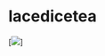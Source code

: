 # lacedicetea



<div align="left">
  
  [![](https://images-wixmp-ed30a86b8c4ca887773594c2.wixmp.com/f/d20cffe9-1705-4450-b156-bcc8cdb0afef/dcm6oqa-2336b060-1a96-4676-ac88-f3151eb4b320.png?token=eyJ0eXAiOiJKV1QiLCJhbGciOiJIUzI1NiJ9.eyJzdWIiOiJ1cm46YXBwOjdlMGQxODg5ODIyNjQzNzNhNWYwZDQxNWVhMGQyNmUwIiwiaXNzIjoidXJuOmFwcDo3ZTBkMTg4OTgyMjY0MzczYTVmMGQ0MTVlYTBkMjZlMCIsIm9iaiI6W1t7InBhdGgiOiJcL2ZcL2QyMGNmZmU5LTE3MDUtNDQ1MC1iMTU2LWJjYzhjZGIwYWZlZlwvZGNtNm9xYS0yMzM2YjA2MC0xYTk2LTQ2NzYtYWM4OC1mMzE1MWViNGIzMjAucG5nIn1dXSwiYXVkIjpbInVybjpzZXJ2aWNlOmZpbGUuZG93bmxvYWQiXX0.Q4klPC5dZ4fRTIvn_UN7fKy3lS7ETti0dhuTSif-jGI)]
</div>





